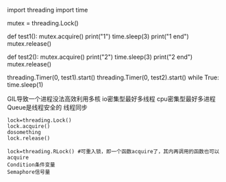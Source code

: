import threading
import time

mutex = threading.Lock()


def test1():
    mutex.acquire()
    print("1")
    time.sleep(3)
    print("1 end")
    mutex.release()


def test2():
    mutex.acquire()
    print("2")
    time.sleep(3)
    print("2 end")
    mutex.release()

threading.Timer(0, test1).start()
threading.Timer(0, test2).start()
while True:
    time.sleep(1)



GIL导致一个进程没法高效利用多核
io密集型最好多线程
cpu密集型最好多进程
Queue是线程安全的
线程同步
```
lock=threading.Lock()
lock.acquire()
dosomething
lock.release()
 
lock=threading.RLock() #可重入锁，即一个函数acquire了，其内再调用的函数也可以acquire
Condition条件变量
Semaphore信号量
```